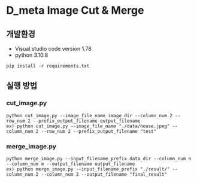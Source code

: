 # D_meta Image Cut & Merge

## 개발환경
- Visual studio code version 1.78
- python 3.10.8
```commandline
pip install -r requirements.txt
```

## 실행 방법
### cut_image.py
```commandline
python cut_image.py --image_file_name image_dir --column_num 2 --row_num 2 --prefix_output_filename output_filename
ex) python cut_image.py --image_file_name "./data/house.jpeg" --column_num 2 --row_num 2 --prefix_output_filename "test"
```

### merge_image.py
```commandline
python merge_image.py --input_filename_prefix data_dir --column_num n --column_num m --output_filename output_filename
ex) python merge_image.py --input_filename_prefix "./result/" --column_num 2 --column_num 2 --output_filename "final_result"
``` 

